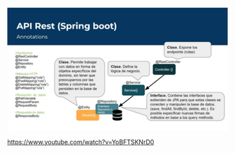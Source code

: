 ![](DIagrama%20API%20Rest%20Anotaciones%20y%20Capas.png)


https://www.youtube.com/watch?v=YoBFTSKNrD0

